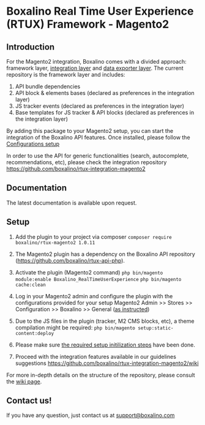 # Boxalino Real Time User Experience (RTUX) Framework - Magento2

## Introduction
For the Magento2 integration, Boxalino comes with a divided approach: framework layer, [integration layer](https://github.com/boxalino/rtux-integration-magento2/tree/master) and [data exporter layer](https://github.com/boxalino/exporter-magento2/tree/master).
The current repository is the framework layer and includes:

1. API bundle dependencies
2. API block & elements bases (declared as preferences in the integration layer)
3. JS tracker events (declared as preferences in the integration layer)
4. Base templates for JS tracker & API blocks (declared as preferences in the integration layer)

By adding this package to your Magento2 setup, you can start the integration of the Boxalino API features.
Once installed, please follow the [Configurations setup](https://github.com/boxalino/rtux-magento2/wiki/Configurations)

In order to use the API for generic functionalities (search, autocomplete, recommendations, etc), 
please check the integration repository
https://github.com/boxalino/rtux-integration-magento2

## Documentation

The latest documentation is available upon request.

## Setup
1. Add the plugin to your project via composer
``composer require boxalino/rtux-magento2 1.0.11``

2. The Magento2 plugin has a dependency on the Boxalino API repository (https://github.com/boxalino/rtux-api-php).

3. Activate the plugin (Magento2 command)
``php bin/magento module:enable Boxalino_RealTimeUserExperience``
``php bin/magento cache:clean``
  
4. Log in your Magento2 admin and configure the plugin with the configurations provided for your setup
Magento2 Admin >> Stores >> Configuration >> Boxalino >> General ([as instructed](https://github.com/boxalino/rtux-magento2/wiki/Configurations))

5. Due to the JS files in the plugin (tracker, M2 CMS blocks, etc), a theme compilation might be required:
``php bin/magento setup:static-content:deploy ``

6. Please make sure [the required setup initilization steps](https://github.com/boxalino/rtux-integration-magento2/wiki#before-you-start) have been done.

7. Proceed with the integration features available in our guidelines suggestions https://github.com/boxalino/rtux-integration-magento2/wiki

For more in-depth details on the structure of the repository, please consult the [wiki page](https://github.com/boxalino/rtux-magento2/wiki).

## Contact us!

If you have any question, just contact us at support@boxalino.com
